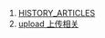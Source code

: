 1. [HISTORY_ARTICLES](./HISTORY_ARTICLES.md)
1. [upload 上传相关](https://github.com/lxfriday/lxfriday-frontend/tree/master/upload)



